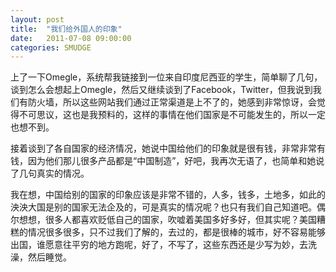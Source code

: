 ```yaml
---
layout: post
title:  "我们给外国人的印象"
date:   2011-07-08 09:00:00
categories: SMUDGE
---
```


上了一下Omegle，系统帮我链接到一位来自印度尼西亚的学生，简单聊了几句，谈到怎么会想起上Omegle，然后又继续谈到了Facebook，Twitter，但我说到我们有防火墙，所以这些网站我们通过正常渠道是上不了的，她感到非常惊讶，会觉得不可思议，这也是我预料的，这样的事情在他们国家是不可能发生的，所以一定也想不到。



 



接着谈到了各自国家的经济情况，她说中国给他们的印象就是很有钱，非常非常有钱，因为他们那儿很多产品都是“中国制造”，好吧，我再次无语了，也简单和她说了几句真实的情况。



 



我在想，中国给别的国家的印象应该是非常不错的，人多，钱多，土地多，如此的泱泱大国是别的国家无法企及的，可是真实的情况呢？也只有我们自己知道吧。偶尔想想，很多人都喜欢贬低自己的国家，吹嘘着美国多好多好，但其实呢？美国糟糕的情况很多很多，只不过我们了解的，去过的，都是很棒的城市，好不容易能够出国，谁愿意往平穷的地方跑呢，好了，不写了，这些东西还是少写为妙，去洗澡，然后睡觉。